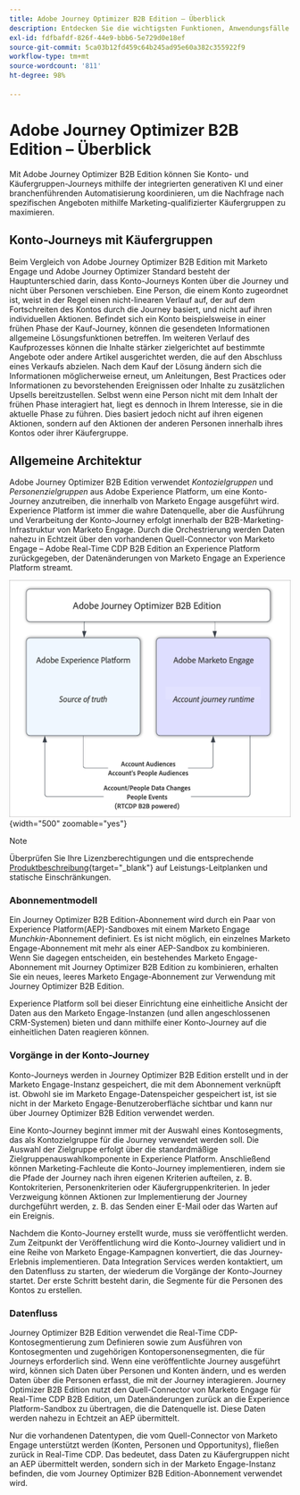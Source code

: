 ```yaml
---
title: Adobe Journey Optimizer B2B Edition – Überblick
description: Entdecken Sie die wichtigsten Funktionen, Anwendungsfälle und Architekturen von Adobe Journey Optimizer B2B Edition.
exl-id: fdfbafdf-826f-44e9-bbb6-5e729d0e18ef
source-git-commit: 5ca03b12fd459c64b245ad95e60a382c355922f9
workflow-type: tm+mt
source-wordcount: '811'
ht-degree: 98%

---
```


# Adobe Journey Optimizer B2B Edition – Überblick

Mit Adobe Journey Optimizer B2B Edition können Sie Konto- und Käufergruppen-Journeys mithilfe der integrierten generativen KI und einer branchenführenden Automatisierung koordinieren, um die Nachfrage nach spezifischen Angeboten mithilfe Marketing-qualifizierter Käufergruppen zu maximieren.

## Konto-Journeys mit Käufergruppen

Beim Vergleich von Adobe Journey Optimizer B2B Edition mit Marketo Engage und Adobe Journey Optimizer Standard besteht der Hauptunterschied darin, dass Konto-Journeys Konten über die Journey und nicht über Personen verschieben. Eine Person, die einem Konto zugeordnet ist, weist in der Regel einen nicht-linearen Verlauf auf, der auf dem Fortschreiten des Kontos durch die Journey basiert, und nicht auf ihren individuellen Aktionen. Befindet sich ein Konto beispielsweise in einer frühen Phase der Kauf-Journey, können die gesendeten Informationen allgemeine Lösungsfunktionen betreffen. Im weiteren Verlauf des Kaufprozesses können die Inhalte stärker zielgerichtet auf bestimmte Angebote oder andere Artikel ausgerichtet werden, die auf den Abschluss eines Verkaufs abzielen. Nach dem Kauf der Lösung ändern sich die Informationen möglicherweise erneut, um Anleitungen, Best Practices oder Informationen zu bevorstehenden Ereignissen oder Inhalte zu zusätzlichen Upsells bereitzustellen. Selbst wenn eine Person nicht mit dem Inhalt der frühen Phase interagiert hat, liegt es dennoch in Ihrem Interesse, sie in die aktuelle Phase zu führen. Dies basiert jedoch nicht auf ihren eigenen Aktionen, sondern auf den Aktionen der anderen Personen innerhalb ihres Kontos oder ihrer Käufergruppe.

## Allgemeine Architektur

Adobe Journey Optimizer B2B Edition verwendet _Kontozielgruppen_ und _Personenzielgruppen_ aus Adobe Experience Platform, um eine Konto-Journey anzutreiben, die innerhalb von Marketo Engage ausgeführt wird. Experience Platform ist immer die wahre Datenquelle, aber die Ausführung und Verarbeitung der Konto-Journey erfolgt innerhalb der B2B-Marketing-Infrastruktur von Marketo Engage. Durch die Orchestrierung werden Daten nahezu in Echtzeit über den vorhandenen Quell-Connector von Marketo Engage – Adobe Real-Time CDP B2B Edition an Experience Platform zurückgegeben, der Datenänderungen von Marketo Engage an Experience Platform streamt.

![Allgemeine Datenarchitektur](./assets/high-level-data-architecture.png){width="500" zoomable="yes"}

>[!NOTE]
>
>Überprüfen Sie Ihre Lizenzberechtigungen und die entsprechende [Produktbeschreibung](https://helpx.adobe.com/de/legal/product-descriptions/adobe-journey-optimizer-b2b.html){target="_blank"} auf Leistungs-Leitplanken und statische Einschränkungen.

### Abonnementmodell

Ein Journey Optimizer B2B Edition-Abonnement wird durch ein Paar von Experience Platform(AEP)-Sandboxes mit einem Marketo Engage _Munchkin_-Abonnement definiert. Es ist nicht möglich, ein einzelnes Marketo Engage-Abonnement mit mehr als einer AEP-Sandbox zu kombinieren. Wenn Sie dagegen entscheiden, ein bestehendes Marketo Engage-Abonnement mit Journey Optimizer B2B Edition zu kombinieren, erhalten Sie ein neues, leeres Marketo Engage-Abonnement zur Verwendung mit Journey Optimizer B2B Edition.

Experience Platform soll bei dieser Einrichtung eine einheitliche Ansicht der Daten aus den Marketo Engage-Instanzen (und allen angeschlossenen CRM-Systemen) bieten und dann mithilfe einer Konto-Journey auf die einheitlichen Daten reagieren können.

### Vorgänge in der Konto-Journey

Konto-Journeys werden in Journey Optimizer B2B Edition erstellt und in der Marketo Engage-Instanz gespeichert, die mit dem Abonnement verknüpft ist. Obwohl sie im Marketo Engage-Datenspeicher gespeichert ist, ist sie nicht in der Marketo Engage-Benutzeroberfläche sichtbar und kann nur über Journey Optimizer B2B Edition verwendet werden.

Eine Konto-Journey beginnt immer mit der Auswahl eines Kontosegments, das als Kontozielgruppe für die Journey verwendet werden soll. Die Auswahl der Zielgruppe erfolgt über die standardmäßige Zielgruppenauswahlkomponente in Experience Platform. Anschließend können Marketing-Fachleute die Konto-Journey implementieren, indem sie die Pfade der Journey nach ihren eigenen Kriterien aufteilen, z. B. Kontokriterien, Personenkriterien oder Käufergruppenkriterien. In jeder Verzweigung können Aktionen zur Implementierung der Journey durchgeführt werden, z. B. das Senden einer E-Mail oder das Warten auf ein Ereignis.

Nachdem die Konto-Journey erstellt wurde, muss sie veröffentlicht werden. Zum Zeitpunkt der Veröffentlichung wird die Konto-Journey validiert und in eine Reihe von Marketo Engage-Kampagnen konvertiert, die das Journey-Erlebnis implementieren. Data Integration Services werden kontaktiert, um den Datenfluss zu starten, der wiederum die Vorgänge der Konto-Journey startet. Der erste Schritt besteht darin, die Segmente für die Personen des Kontos zu erstellen.

### Datenfluss

Journey Optimizer B2B Edition verwendet die Real-Time CDP-Kontosegmentierung zum Definieren sowie zum Ausführen von Kontosegmenten und zugehörigen Kontopersonensegmenten, die für Journeys erforderlich sind. Wenn eine veröffentlichte Journey ausgeführt wird, können sich Daten über Personen und Konten ändern, und es werden Daten über die Personen erfasst, die mit der Journey interagieren. Journey Optimizer B2B Edition nutzt den Quell-Connector von Marketo Engage für Real-Time CDP B2B Edition, um Datenänderungen zurück an die Experience Platform-Sandbox zu übertragen, die die Datenquelle ist.  Diese Daten werden nahezu in Echtzeit an AEP übermittelt.

Nur die vorhandenen Datentypen, die vom Quell-Connector von Marketo Engage unterstützt werden (Konten, Personen und Opportunitys), fließen zurück in Real-Time CDP. Das bedeutet, dass Daten zu Käufergruppen nicht an AEP übermittelt werden, sondern sich in der Marketo Engage-Instanz befinden, die vom Journey Optimizer B2B Edition-Abonnement verwendet wird.
